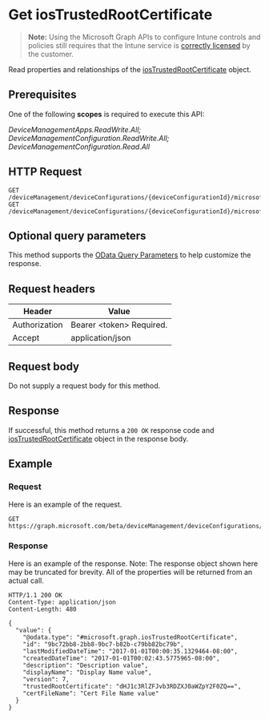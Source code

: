 ﻿# Get iosTrustedRootCertificate

> **Note:** Using the Microsoft Graph APIs to configure Intune controls and policies still requires that the Intune service is [correctly licensed](https://go.microsoft.com/fwlink/?linkid=839381) by the customer.

Read properties and relationships of the [iosTrustedRootCertificate](../resources/intune_deviceconfig_iostrustedrootcertificate.md) object.
## Prerequisites
One of the following **scopes** is required to execute this API:

*DeviceManagementApps.ReadWrite.All; DeviceManagementConfiguration.ReadWrite.All; DeviceManagementConfiguration.Read.All*
## HTTP Request
<!-- {
  "blockType": "ignored"
}
-->
```http
GET /deviceManagement/deviceConfigurations/{deviceConfigurationId}/microsoft.graph.iosScepCertificateProfile/rootCertificate/
GET /deviceManagement/deviceConfigurations/{deviceConfigurationId}/microsoft.graph.iosEnterpriseWiFiConfiguration/rootCertificatesForServerValidation/{iosTrustedRootCertificateId}
```

## Optional query parameters
This method supports the [OData Query Parameters](http://graph.microsoft.io/docs/overview/query_parameters) to help customize the response.
## Request headers
|Header|Value|
|---|---|
|Authorization|Bearer &lt;token&gt; Required.|
|Accept|application/json|

## Request body
Do not supply a request body for this method.

## Response
If successful, this method returns a `200 OK` response code and [iosTrustedRootCertificate](../resources/intune_deviceconfig_iostrustedrootcertificate.md) object in the response body.

## Example
### Request
Here is an example of the request.
```http
GET https://graph.microsoft.com/beta/deviceManagement/deviceConfigurations/{deviceConfigurationId}/microsoft.graph.iosScepCertificateProfile/rootCertificate/
```

### Response
Here is an example of the response. Note: The response object shown here may be truncated for brevity. All of the properties will be returned from an actual call.
```http
HTTP/1.1 200 OK
Content-Type: application/json
Content-Length: 480

{
  "value": {
    "@odata.type": "#microsoft.graph.iosTrustedRootCertificate",
    "id": "9bc72bb8-2bb8-9bc7-b82b-c79bb82bc79b",
    "lastModifiedDateTime": "2017-01-01T00:00:35.1329464-08:00",
    "createdDateTime": "2017-01-01T00:02:43.5775965-08:00",
    "description": "Description value",
    "displayName": "Display Name value",
    "version": 7,
    "trustedRootCertificate": "dHJ1c3RlZFJvb3RDZXJ0aWZpY2F0ZQ==",
    "certFileName": "Cert File Name value"
  }
}
```




